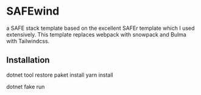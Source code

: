 # SAFEwind
a SAFE stack template based on the excellent SAFEr template which I used extensively. This template replaces webpack with snowpack and
Bulma with Tailwindcss.


## Installation
dotnet tool restore
paket install
yarn install

dotnet fake run




